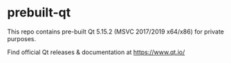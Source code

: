# prebuilt-qt

This repo contains pre-built Qt 5.15.2 (MSVC 2017/2019 x64/x86) for private purposes.

Find official Qt releases & documentation at https://www.qt.io/
